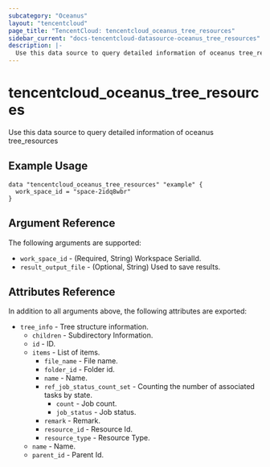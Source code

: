 ```yaml
---
subcategory: "Oceanus"
layout: "tencentcloud"
page_title: "TencentCloud: tencentcloud_oceanus_tree_resources"
sidebar_current: "docs-tencentcloud-datasource-oceanus_tree_resources"
description: |-
  Use this data source to query detailed information of oceanus tree_resources
---
```


# tencentcloud_oceanus_tree_resources

Use this data source to query detailed information of oceanus tree_resources

## Example Usage

```hcl
data "tencentcloud_oceanus_tree_resources" "example" {
  work_space_id = "space-2idq8wbr"
}
```

## Argument Reference

The following arguments are supported:

* `work_space_id` - (Required, String) Workspace SerialId.
* `result_output_file` - (Optional, String) Used to save results.

## Attributes Reference

In addition to all arguments above, the following attributes are exported:

* `tree_info` - Tree structure information.
  * `children` - Subdirectory Information.
  * `id` - ID.
  * `items` - List of items.
    * `file_name` - File name.
    * `folder_id` - Folder id.
    * `name` - Name.
    * `ref_job_status_count_set` - Counting the number of associated tasks by state.
      * `count` - Job count.
      * `job_status` - Job status.
    * `remark` - Remark.
    * `resource_id` - Resource Id.
    * `resource_type` - Resource Type.
  * `name` - Name.
  * `parent_id` - Parent Id.


